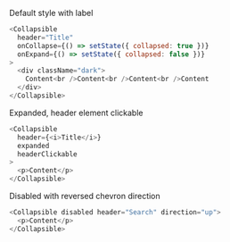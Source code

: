Default style with label

```js
<Collapsible
  header="Title"
  onCollapse={() => setState({ collapsed: true })}
  onExpand={() => setState({ collapsed: false })}
>
  <div className="dark">
    Content<br />Content<br />Content<br />Content
  </div>
</Collapsible>
```

Expanded, header element clickable

```js
<Collapsible
  header={<i>Title</i>}
  expanded
  headerClickable
>
  <p>Content</p>
</Collapsible>
```

Disabled with reversed chevron direction

```js
<Collapsible disabled header="Search" direction="up">
  <p>Content</p>
</Collapsible>
```
